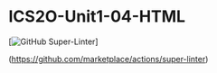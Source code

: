 # ICS2O-Unit1-04-HTML

[![GitHub Super-Linter](https://github.com/BrettFoster07/ICS2O-Unit1-04-HTML/workflows/Lint%20Code%20Base/badge.svg)]

(https://github.com/marketplace/actions/super-linter)
